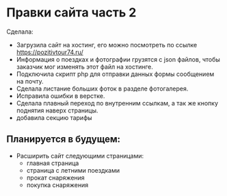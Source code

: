 # Правки сайта часть 2
Сделала:
- Загрузила сайт на хостинг, его можно посмотреть по ссылке https://pozitivtour74.ru/ 
- Информация о поездках и фотографии грузятся с json файлов, чтобы заказчик мог изменять этот файл на хостинге.
- Подключила скрипт php для отправки данных формы сообщением на почту.
- Сделала листание больших фоток в разделе фотогалерея.  
- Исправила ошибки в верстке. 
- Сделала плавный переход по внутренним ссылкам, а так же кнопку поднятия наверх страницы. 
- добавила секцию тарифы 

## Планируется в будущем:
- Расширить сайт следующими страницами:
  - главная страница
  - страница с летними поездками
  - прокат снаряжения
  - покупка снаряжения

